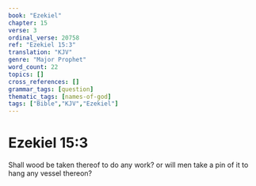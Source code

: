 ```yaml
---
book: "Ezekiel"
chapter: 15
verse: 3
ordinal_verse: 20758
ref: "Ezekiel 15:3"
translation: "KJV"
genre: "Major Prophet"
word_count: 22
topics: []
cross_references: []
grammar_tags: [question]
thematic_tags: [names-of-god]
tags: ["Bible","KJV","Ezekiel"]
---
```


# Ezekiel 15:3

Shall wood be taken thereof to do any work? or will men take a pin of it to hang any vessel thereon?
